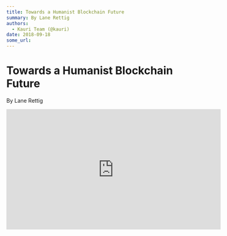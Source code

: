```yaml
---
title: Towards a Humanist Blockchain Future
summary: By Lane Rettig
authors:
  - Kauri Team (@kauri)
date: 2018-09-18
some_url: 
---
```


# Towards a Humanist Blockchain Future


By Lane Rettig

<div align="center"><iframe width="560" height="315" src="https://drive.google.com/file/d/1lKj8eHsg0wkFOnfIY5FcRhkuD9-ke0HU/preview" frameborder="0" allow="encrypted-media" allowfullscreen></iframe></div>